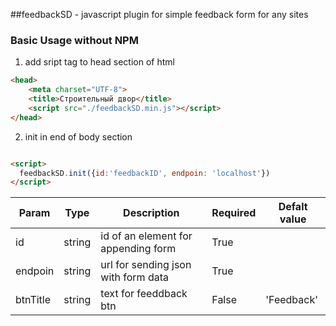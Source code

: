 ##feedbackSD - javascript plugin for simple feedback form for any sites

### Basic Usage without NPM
1) аdd sript tag to head section of html

```html
<head>
    <meta charset="UTF-8">
    <title>Строительный двор</title>
    <script src="./feedbackSD.min.js"></script>
</head>
```

2) init in end of body section

```html

<script>
  feedbackSD.init({id:'feedbackID', endpoin: 'localhost'})
</script>

```
| Param          	     | Type               | Description                         | Required  | Defalt value  |
|------------------------|--------------------|------------------------------------ | --------- |-------------- |
| id 	                 | string 	          | id of an element for appending form | True      |               |
| endpoin 	             | string 	          | url for sending json with form data | True      |               |
| btnTitle 	             | string 	          | text for feeddback btn              | False     | 'Feedback'    |
